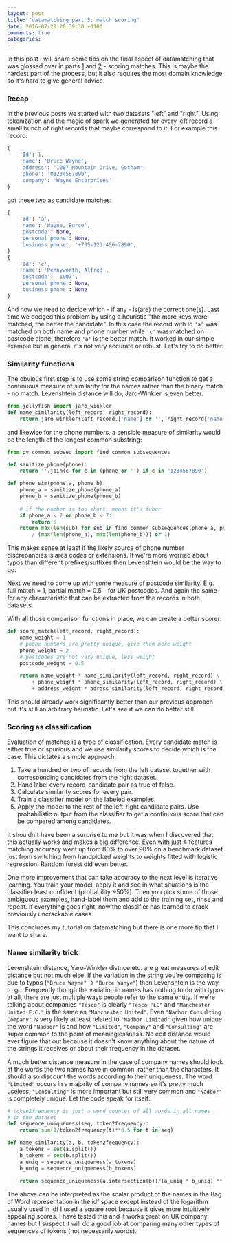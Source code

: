 ```yaml
---
layout: post
title: "datamatching part 3: match scoring"
date: 2016-07-29 20:39:30 +0100
comments: true
categories: 
---
```

In this post I will share some tips on the final aspect of datamatching that was glossed over in parts [1](http://nadbordrozd.github.io/blog/2016/07/22/datamatching-part-2-spark-pipeline/) and [2](http://nadbordrozd.github.io/blog/2016/07/20/datamatching-part-1/) - scoring matches. This is maybe the hardest part of the process, but it also requires the most domain knowledge so it's hard to give general advice.

### Recap
In the previous posts we started with two datasets "left" and "right". Using tokenization and the magic of spark we generated for every left record a small bunch of right records that maybe correspond to it. For example this record:
```python
{
    'Id': 1,
    'name': 'Bruce Wayne',
    'address': '1007 Mountain Drive, Gotham',
    'phone': '01234567890',
    'company': 'Wayne Enterprises'
}
```
got these two as candidate matches:
```python
{
    'Id': 'a',
    'name': 'Wayne, Burce',
    'postcode': None,
    'personal phone': None,
    'business phone': '+735-123-456-7890',
}
{
    'Id': 'c',
    'name': 'Pennyworth, Alfred',
    'postcode': '1007',
    'personal phone': None,
    'business phone': None
}
```

And now we need to decide which - if any - is(are) the correct one(s). Last time we dodged this problem by using a heuristic "the more keys were matched, the better the candidate". In this case the record with Id `'a'` was matched on both name and phone number while `'c'` was matched on postcode alone, therefore `'a'` is the better match. It worked in our simple example but in general it's not very accurate or robust. Let's try to do better.

### Similarity functions
The obvious first step is to use some string comparison function to get a continuous measure of similarity for the names rather than the binary match - no match. Levenshtein distance will do, Jaro-Winkler is even better.
```python
from jellyfish import jaro_winkler
def name_similarity(left_record, right_record):
    return jaro_winkler(left_record.['name'] or '', right_record['name'] or '')
```

and likewise for the phone numbers, a sensible measure of similarity would be the length of the longest common substring:
```python
from py_common_subseq import find_common_subsequences

def sanitize_phone(phone):
    return ''.join(c for c in (phone or '') if c in '1234567890')

def phone_sim(phone_a, phone_b):
    phone_a = sanitize_phone(phone_a)
    phone_b = sanitize_phone(phone_b)
    
    # if the number is too short, means it's fubar
    if phone_a < 7 or phone_b < 7:
        return 0
    return max(len(sub) for sub in find_common_subsequences(phone_a, phone_b)) \
        / (max(len(phone_a), max(len(phone_b))) or 1)
```

This makes sense at least if the likely source of phone number discrepancies is area codes or extensions. If we're more worried about typos than different prefixes/suffixes then Levenshtein would be the way to go.

Next we need to come up with some measure of postcode similarity. E.g. full match = 1, partial match = 0.5 - for UK postcodes. And again the same for any characteristic that can be extracted from the records in both datasets. 

With all those comparison functions in place, we can create a better scorer:
```python
def score_match(left_record, right_record):
    name_weight = 1
    # phone numbers are pretty unique, give them more weight
    phone_weight = 2
    # postcodes are not very unique, less weight
    postcode_weight = 0.5

    return name_weight * name_similarity(left_record, right_record) \
        + phone_weight * phone_similarity(left_record, right_record) \
        + address_weight * adress_similarity(left_record, right_record)
```

This should already work significantly better than our previous approach but it's still an arbitrary heuristic. Let's see if we can do better still.

### Scoring as classification
Evaluation of matches is a type of classification. Every candidate match is either true or spurious and we use similarity scores to decide which is the case. This dictates a simple approach:

1. Take a hundred or two of records from the left dataset together with corresponding candidates from the right dataset.
2. Hand label every record-candidate pair as true of false.
3. Calculate similarity scores for every pair.
4. Train a classifier model on the labeled examples.
5. Apply the model to the rest of the left-right candidate pairs. Use probabilistic output from the classifier to get a continuous score that can be compared among candidates.

It shouldn't have been a surprise to me but it was when I discovered that this actually works and makes a big difference. Even with just 4 features matching accuracy went up from 80% to over 90% on a benchmark dataset just from switching from handpicked weights to weights fitted with logistic regression. Random forest did even better.

One more improvement that can take accuracy to the next level is iterative learning. You train your model, apply it and see in what situations is the classifier least confident (probability ~50%). Then you pick some of those ambiguous examples, hand-label them and add to the training set, rinse and repeat. If everything goes right, now the classifier has learned to crack previously uncrackable cases.

This concludes my tutorial on datamatching but there is one more tip that I want to share.

### Name similarity trick
Levenshtein distance, Yaro-Winkler distnce etc. are great measures of edit distance but not much else. If the variation in the string you're comparing is due to typos (`"Bruce Wayne"` -> `"Burce Wanye"`) then Levenshtein is the way to go. Frequently though the variation in names has nothing to do with typos at all, there are just multiple ways people refer to the same entity. If we're talking about companies `"Tesco"` is clearly `"Tesco PLC"` and `"Manchester United F.C."` is the same as `"Manchester United"`. Even `"Nadbor Consulting Company"` is very likely at least related to `"Nadbor Limited"` given how unique the word `"Nadbor"` is and how `"Limited"`, `"Company"` and `"Consulting"` are super common to the point of meaninglessness. No edit distance would ever figure that out because it doesn't know anything about the nature of the strings it receives or about their frequency in the dataset. 

A much better distance measure in the case of company names should look at the words the two names have in common, rather than the characters. It should also discount the words according to their uniqueness. The word `"Limited"` occurs in a majority of company names so it's pretty much useless, `"Consulting"` is more important but still very common and `"Nadbor"` is completely unique. Let the code speak for itself:

```python
# token2frequency is just a word counter of all words in all names
# in the dataset
def sequence_uniqueness(seq, token2frequency):
    return sum(1/token2frequency(t)**0.5 for t in seq)

def name_similarity(a, b, token2frequency):
    a_tokens = set(a.split())
    b_tokens = set(b.split())
    a_uniq = sequence_uniqueness(a_tokens)
    b_uniq = sequence_uniqueness(b_tokens)
    
    return sequence_uniqueness(a.intersection(b))/(a_uniq * b_uniq) ** 0.5
```

The above can be interpreted as the scalar product of the names in the Bag of Word representation in the idf space except instead of the logarithm usually used in idf I used a square root because it gives more intuitively appealing scores. I have tested this and it works great on UK company names but I suspect it will do a good job at comparing many other types of sequences of tokens (not necessarily words).